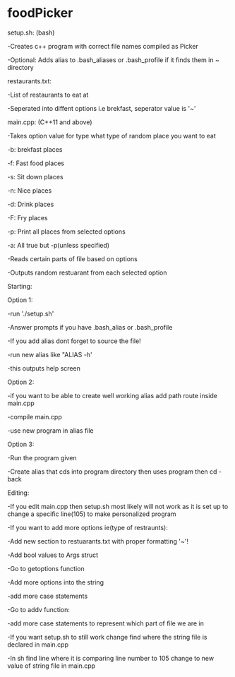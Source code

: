 # foodPicker
setup.sh: (bash)

 -Creates c++ program with correct file names compiled as Picker
 
 -Optional: Adds alias to .bash_aliases or .bash_profile if it finds them in ~ directory
 
 
restaurants.txt:

 -List of restaurants to eat at
 
 -Seperated into diffent options i.e brekfast, seperator value is '~'


main.cpp: (C++11 and above)
 
 -Takes option value for type what type of random place you want to eat
  
  -b: brekfast places
  
  -f: Fast food places
  
  -s: Sit down places
  
  -n: Nice places
  
  -d: Drink places
  
  -F: Fry places
  
  -p: Print all places from selected options
  
  -a: All true but -p(unless specified) 
 
 -Reads certain parts of file based on options
 
 -Outputs random restuarant from each selected option


Starting:

Option 1:

-run './setup.sh'

-Answer prompts if you have .bash_alias or .bash_profile

-If you add alias dont forget to source the file!

-run new alias like "ALIAS -h'

-this outputs help screen


Option 2:

-if you want to be able to create well working alias add path route inside main.cpp

-compile main.cpp

-use new program in alias file


Option 3:

-Run the program given

-Create alias that cds into program directory then uses program then cd - back


Editing:

-If you edit main.cpp then setup.sh most likely will not work as it is set up to change a specific line(105) to make personalized program

-If you want to add more options ie(type of restraunts):

-Add new section to restuarants.txt with proper formatting '~'!

-Add bool values to Args struct

-Go to getoptions function

-Add more options into the string

-add more case statements

-Go to addv function:

-add more case statements to represent which part of file we are in

-If you want setup.sh to still work change find where the string file is declared in main.cpp

-In sh find line where it is comparing line number to 105 change to new value of string file in main.cpp


